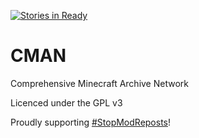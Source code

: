 [![Stories in Ready](https://badge.waffle.io/Comprehensive-Minecraft-Archive-Network/CMAN.png?label=ready&title=Ready)](https://waffle.io/Comprehensive-Minecraft-Archive-Network/CMAN)
# CMAN
Comprehensive Minecraft Archive Network

Licenced under the GPL v3

Proudly supporting [#StopModReposts](http://www.stopmodreposts.org)!
